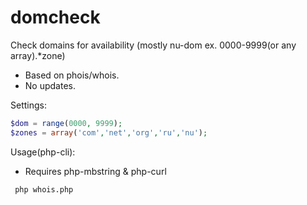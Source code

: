 # domcheck
Check domains for availability (mostly nu-dom ex. 0000-9999(or any array).*zone)

* Based on phois/whois.
* No updates.


Settings:

```php
$dom = range(0000, 9999);
$zones = array('com','net','org','ru','nu');
```

Usage(php-cli):

* Requires php-mbstring & php-curl

```bash
 php whois.php
```